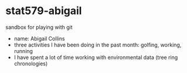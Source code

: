 # stat579-abigail
sandbox for playing with git 

- name: Abigail Collins
- three activities I have been doing in the past month: golfing, working, running
- I have spent a lot of time working with environmental data (tree ring chronologies)



